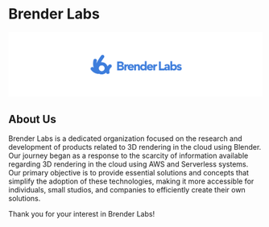 # Brender Labs

![Brender Labs Logo](https://github.com/Brender-Labs/.github/blob/main/profile/bl-banner.svg)

## About Us

Brender Labs is a dedicated organization focused on the research and development of products related to 3D rendering in the cloud using Blender. Our journey began as a response to the scarcity of information available regarding 3D rendering in the cloud using AWS and Serverless systems. Our primary objective is to provide essential solutions and concepts that simplify the adoption of these technologies, making it more accessible for individuals, small studios, and companies to efficiently create their own solutions.

Thank you for your interest in Brender Labs!
